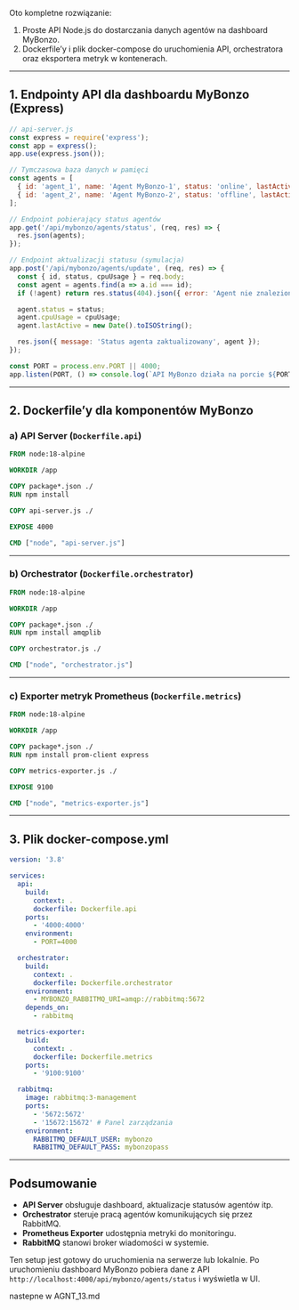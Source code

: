 Oto kompletne rozwiązanie:

1. Proste API Node.js do dostarczania danych agentów na dashboard MyBonzo.  
2. Dockerfile’y i plik docker-compose do uruchomienia API, orchestratora oraz eksportera metryk w kontenerach.

***

## 1. Endpointy API dla dashboardu MyBonzo (Express)

```js
// api-server.js
const express = require('express');
const app = express();
app.use(express.json());

// Tymczasowa baza danych w pamięci
const agents = [
  { id: 'agent_1', name: 'Agent MyBonzo-1', status: 'online', lastActive: new Date().toISOString(), cpuUsage: 12.4 },
  { id: 'agent_2', name: 'Agent MyBonzo-2', status: 'offline', lastActive: new Date(Date.now() - 600000).toISOString(), cpuUsage: 0 },
];

// Endpoint pobierający status agentów
app.get('/api/mybonzo/agents/status', (req, res) => {
  res.json(agents);
});

// Endpoint aktualizacji statusu (symulacja)
app.post('/api/mybonzo/agents/update', (req, res) => {
  const { id, status, cpuUsage } = req.body;
  const agent = agents.find(a => a.id === id);
  if (!agent) return res.status(404).json({ error: 'Agent nie znaleziony' });

  agent.status = status;
  agent.cpuUsage = cpuUsage;
  agent.lastActive = new Date().toISOString();

  res.json({ message: 'Status agenta zaktualizowany', agent });
});

const PORT = process.env.PORT || 4000;
app.listen(PORT, () => console.log(`API MyBonzo działa na porcie ${PORT}`));
```

***

## 2. Dockerfile’y dla komponentów MyBonzo

### a) API Server (`Dockerfile.api`)

```dockerfile
FROM node:18-alpine

WORKDIR /app

COPY package*.json ./
RUN npm install

COPY api-server.js ./

EXPOSE 4000

CMD ["node", "api-server.js"]
```

***

### b) Orchestrator (`Dockerfile.orchestrator`)

```dockerfile
FROM node:18-alpine

WORKDIR /app

COPY package*.json ./
RUN npm install amqplib

COPY orchestrator.js ./

CMD ["node", "orchestrator.js"]
```

***

### c) Exporter metryk Prometheus (`Dockerfile.metrics`)

```dockerfile
FROM node:18-alpine

WORKDIR /app

COPY package*.json ./
RUN npm install prom-client express

COPY metrics-exporter.js ./

EXPOSE 9100

CMD ["node", "metrics-exporter.js"]
```

***

## 3. Plik docker-compose.yml

```yaml
version: '3.8'

services:
  api:
    build:
      context: .
      dockerfile: Dockerfile.api
    ports:
      - '4000:4000'
    environment:
      - PORT=4000

  orchestrator:
    build:
      context: .
      dockerfile: Dockerfile.orchestrator
    environment:
      - MYBONZO_RABBITMQ_URI=amqp://rabbitmq:5672
    depends_on:
      - rabbitmq

  metrics-exporter:
    build:
      context: .
      dockerfile: Dockerfile.metrics
    ports:
      - '9100:9100'

  rabbitmq:
    image: rabbitmq:3-management
    ports:
      - '5672:5672'
      - '15672:15672' # Panel zarządzania
    environment:
      RABBITMQ_DEFAULT_USER: mybonzo
      RABBITMQ_DEFAULT_PASS: mybonzopass
```

***

## Podsumowanie

- **API Server** obsługuje dashboard, aktualizacje statusów agentów itp.  
- **Orchestrator** steruje pracą agentów komunikujących się przez RabbitMQ.  
- **Prometheus Exporter** udostępnia metryki do monitoringu.  
- **RabbitMQ** stanowi broker wiadomości w systemie.  

Ten setup jest gotowy do uruchomienia na serwerze lub lokalnie. Po uruchomieniu dashboard MyBonzo pobiera dane z API `http://localhost:4000/api/mybonzo/agents/status` i wyświetla w UI.

nastepne w AGNT_13.md
